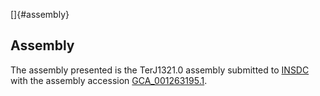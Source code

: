 []{#assembly}

Assembly
--------

The assembly presented is the TerJ1321.0 assembly submitted to
[INSDC](http://www.insdc.org) with the assembly accession
[GCA\_001263195.1](http://www.ebi.ac.uk/ena/data/view/GCA_001263195.1).
